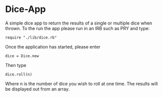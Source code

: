 # Dice-App
A simple dice app to return the results of a single or multiple dice when thrown. To the run the app please run in an IRB such as PRY and type:

```
require "./lib/dice.rb"
```

Once the application has started, please enter

```
dice = Dice.new
```

Then type

```
dice.roll(n)
```

Where n is the number of dice you wish to roll at one time. The results will be displayed out from an array.
